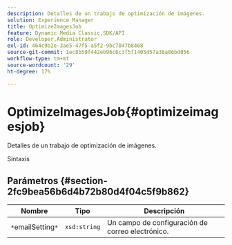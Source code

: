 ```yaml
---
description: Detalles de un trabajo de optimización de imágenes.
solution: Experience Manager
title: OptimizeImagesJob
feature: Dynamic Media Classic,SDK/API
role: Developer,Administrator
exl-id: 464c9b2e-3ae5-47f5-a5f2-9bc7047b8468
source-git-commit: 1ec8b59f442eb96c6c3f5f1405d57a38a86bd056
workflow-type: tm+mt
source-wordcount: '29'
ht-degree: 17%

---
```


# OptimizeImagesJob{#optimizeimagesjob}

Detalles de un trabajo de optimización de imágenes.

Sintaxis

## Parámetros {#section-2fc9bea56b6d4b72b80d4f04c5f9b862}

| Nombre | Tipo | Descripción |
|---|---|---|
| `*`emailSetting`*` | `xsd:string` | Un campo de configuración de correo electrónico. |
